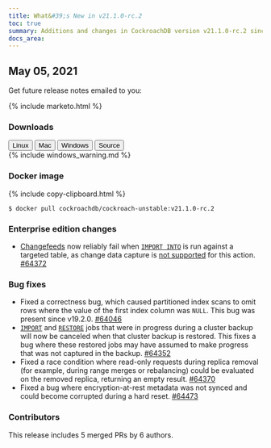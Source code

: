 ```yaml
---
title: What&#39;s New in v21.1.0-rc.2
toc: true
summary: Additions and changes in CockroachDB version v21.1.0-rc.2 since version v21.1.0-rc.1
docs_area: 
---
```


## May 05, 2021

Get future release notes emailed to you:

{% include marketo.html %}

### Downloads

<div id="os-tabs" class="filters clearfix">
    <a href="https://binaries.cockroachdb.com/cockroach-v21.1.0-rc.2.linux-amd64.tgz"><button id="linux" class="filter-button" data-scope="linux" data-eventcategory="linux-binary-release-notes">Linux</button></a>
    <a href="https://binaries.cockroachdb.com/cockroach-v21.1.0-rc.2.darwin-10.9-amd64.tgz"><button id="mac" class="filter-button" data-scope="mac" data-eventcategory="mac-binary-release-notes">Mac</button></a>
    <a href="https://binaries.cockroachdb.com/cockroach-v21.1.0-rc.2.windows-6.2-amd64.zip"><button id="windows" class="filter-button" data-scope="windows" data-eventcategory="windows-binary-release-notes">Windows</button></a>
    <a href="https://binaries.cockroachdb.com/cockroach-v21.1.0-rc.2.src.tgz"><button id="source" class="filter-button" data-scope="source" data-eventcategory="source-release-notes">Source</button></a>
</div>

<section class="filter-content" data-scope="windows">
{% include windows_warning.md %}
</section>

### Docker image

{% include copy-clipboard.html %}
~~~shell
$ docker pull cockroachdb/cockroach-unstable:v21.1.0-rc.2
~~~

### Enterprise edition changes

- [Changefeeds](../v21.1/stream-data-out-of-cockroachdb-using-changefeeds.html) now reliably fail when [`IMPORT INTO`](../v21.1/import-into.html) is run against a targeted table, as change data capture is [not supported](../v21.1/known-limitations.html#change-data-capture) for this action. [#64372][#64372]

### Bug fixes

- Fixed a correctness bug, which caused partitioned index scans to omit rows where the value of the first index column was `NULL`. This bug was present since v19.2.0. [#64046][#64046]
- [`IMPORT`](../v21.1/import.html) and [`RESTORE`](../v21.1/restore.html) jobs that were in progress during a cluster backup will now be canceled when that cluster backup is restored. This fixes a bug where these restored jobs may have assumed to make progress that was not captured in the backup. [#64352][#64352]
- Fixed a race condition where read-only requests during replica removal (for example, during range merges or rebalancing) could be evaluated on the removed replica, returning an empty result. [#64370][#64370]
- Fixed a bug where encryption-at-rest metadata was not synced and could become corrupted during a hard reset. [#64473][#64473]

### Contributors

This release includes 5 merged PRs by 6 authors.

[#64046]: https://github.com/cockroachdb/cockroach/pull/64046
[#64352]: https://github.com/cockroachdb/cockroach/pull/64352
[#64370]: https://github.com/cockroachdb/cockroach/pull/64370
[#64372]: https://github.com/cockroachdb/cockroach/pull/64372
[#64473]: https://github.com/cockroachdb/cockroach/pull/64473
